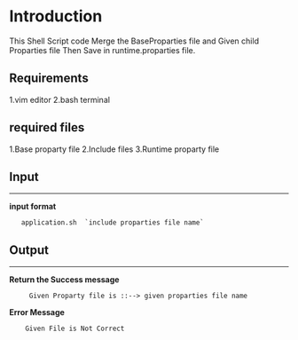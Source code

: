 # Introduction

This Shell Script code Merge the BaseProparties file  and Given child  Proparties  file Then Save in runtime.proparties file.

## Requirements
1.vim editor
2.bash terminal

## required files
1.Base proparty file
2.Include files
3.Runtime proparty file
## Input
----
 **input format**

       application.sh  `include proparties file name`
       
## Output
----
      
**Return the Success message**

         Given Proparty file is ::--> given proparties file name  
       
       
**Error Message**

        Given File is Not Correct 
       
